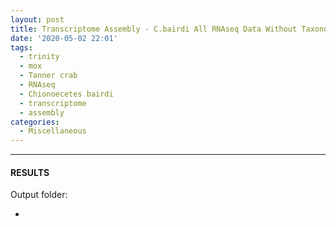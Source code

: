 ```yaml
---
layout: post
title: Transcriptome Assembly - C.bairdi All RNAseq Data Without Taxonomic Filters with Trinity on Mox
date: '2020-05-02 22:01'
tags: 
  - trinity
  - mox
  - Tanner crab
  - RNAseq
  - Chionoecetes bairdi
  - transcriptome
  - assembly
categories: 
  - Miscellaneous
---
```




---

#### RESULTS

Output folder:

- []()

